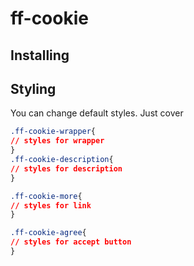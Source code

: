 # ff-cookie

## Installing 


## Styling 

You can change default styles. Just cover

```css
.ff-cookie-wrapper{
// styles for wrapper
}
.ff-cookie-description{
// styles for description
}

.ff-cookie-more{
// styles for link 
}

.ff-cookie-agree{
// styles for accept button
}

```
